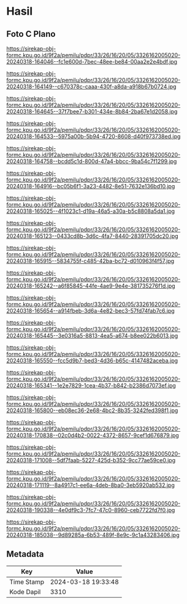 # Hasil

## Foto C Plano

https://sirekap-obj-formc.kpu.go.id/9f2a/pemilu/pdpr/33/26/16/20/05/3326162005020-20240318-164046--fc1e600d-7bec-48ee-be84-00aa2e2e4bdf.jpg

https://sirekap-obj-formc.kpu.go.id/9f2a/pemilu/pdpr/33/26/16/20/05/3326162005020-20240318-164149--c670378c-caaa-430f-a8da-a918b67b0724.jpg

https://sirekap-obj-formc.kpu.go.id/9f2a/pemilu/pdpr/33/26/16/20/05/3326162005020-20240318-164645--37f7bee7-b301-434e-8b84-2ba67e1d2058.jpg

https://sirekap-obj-formc.kpu.go.id/9f2a/pemilu/pdpr/33/26/16/20/05/3326162005020-20240318-164533--5975a00b-5b94-4720-8608-d40f973738ed.jpg

https://sirekap-obj-formc.kpu.go.id/9f2a/pemilu/pdpr/33/26/16/20/05/3326162005020-20240318-164758--bcdd5c1d-800d-47a4-bbcc-9ba54c7f1299.jpg

https://sirekap-obj-formc.kpu.go.id/9f2a/pemilu/pdpr/33/26/16/20/05/3326162005020-20240318-164916--bc05b6f1-3a23-4482-8e51-7632e136bd10.jpg

https://sirekap-obj-formc.kpu.go.id/9f2a/pemilu/pdpr/33/26/16/20/05/3326162005020-20240318-165025--4f1023c1-d19a-46a5-a30a-b5c8808a5da1.jpg

https://sirekap-obj-formc.kpu.go.id/9f2a/pemilu/pdpr/33/26/16/20/05/3326162005020-20240318-165123--0433cd8b-3d6c-4fa7-8440-28391705dc20.jpg

https://sirekap-obj-formc.kpu.go.id/9f2a/pemilu/pdpr/33/26/16/20/05/3326162005020-20240318-165915--5834755f-c485-42ba-bc72-d010963f4f57.jpg

https://sirekap-obj-formc.kpu.go.id/9f2a/pemilu/pdpr/33/26/16/20/05/3326162005020-20240318-165242--a6f85845-44fe-4ae9-9e4e-381735276f1d.jpg

https://sirekap-obj-formc.kpu.go.id/9f2a/pemilu/pdpr/33/26/16/20/05/3326162005020-20240318-165654--a914fbeb-3d6a-4e82-bec3-57fd74fab7c6.jpg

https://sirekap-obj-formc.kpu.go.id/9f2a/pemilu/pdpr/33/26/16/20/05/3326162005020-20240318-165445--3e0316a5-8813-4ea5-a674-b8ee022b6013.jpg

https://sirekap-obj-formc.kpu.go.id/9f2a/pemilu/pdpr/33/26/16/20/05/3326162005020-20240318-165550--fcc5d9b7-bed3-4d36-b65c-4147482aceba.jpg

https://sirekap-obj-formc.kpu.go.id/9f2a/pemilu/pdpr/33/26/16/20/05/3326162005020-20240318-165341--1e2e7829-1cea-4b37-b842-b2386d7073ef.jpg

https://sirekap-obj-formc.kpu.go.id/9f2a/pemilu/pdpr/33/26/16/20/05/3326162005020-20240318-165800--eb08ec36-2e68-4bc2-8b35-3242fed398f1.jpg

https://sirekap-obj-formc.kpu.go.id/9f2a/pemilu/pdpr/33/26/16/20/05/3326162005020-20240318-170838--02c0d4b2-0022-4372-8657-9cef1d676879.jpg

https://sirekap-obj-formc.kpu.go.id/9f2a/pemilu/pdpr/33/26/16/20/05/3326162005020-20240318-171008--5df7faab-5227-425d-b352-9cc77ae59ce0.jpg

https://sirekap-obj-formc.kpu.go.id/9f2a/pemilu/pdpr/33/26/16/20/05/3326162005020-20240318-171119--8a4917c1-ee6a-4deb-8ba0-3eb5920ab532.jpg

https://sirekap-obj-formc.kpu.go.id/9f2a/pemilu/pdpr/33/26/16/20/05/3326162005020-20240318-190338--4e0df9c3-7fc7-47c0-8960-ceb7722fd7f0.jpg

https://sirekap-obj-formc.kpu.go.id/9f2a/pemilu/pdpr/33/26/16/20/05/3326162005020-20240318-185038--9d89285a-6b53-489f-8e9c-9c1a43283406.jpg


## Metadata

| Key        | Value               |
| ---------- | ------------------- |
| Time Stamp | 2024-03-18 19:33:48 |
| Kode Dapil | 3310                |



